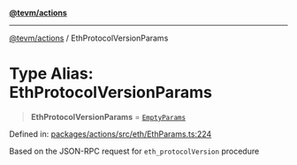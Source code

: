 [**@tevm/actions**](../README.md)

***

[@tevm/actions](../globals.md) / EthProtocolVersionParams

# Type Alias: EthProtocolVersionParams

> **EthProtocolVersionParams** = [`EmptyParams`](EmptyParams.md)

Defined in: [packages/actions/src/eth/EthParams.ts:224](https://github.com/evmts/tevm-monorepo/blob/main/packages/actions/src/eth/EthParams.ts#L224)

Based on the JSON-RPC request for `eth_protocolVersion` procedure
